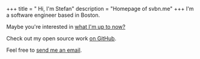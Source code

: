 +++
title = " Hi, I'm Stefan"
description = "Homepage of svbn.me"
+++
I'm a software engineer based in Boston.

Maybe you're interested in [what I'm up to now?](/now)

Check out my open source work [on GitHub](https://github.com/svanburen).

Feel free to [send me an email](mailto:vanburenstefan@gmail.com).
